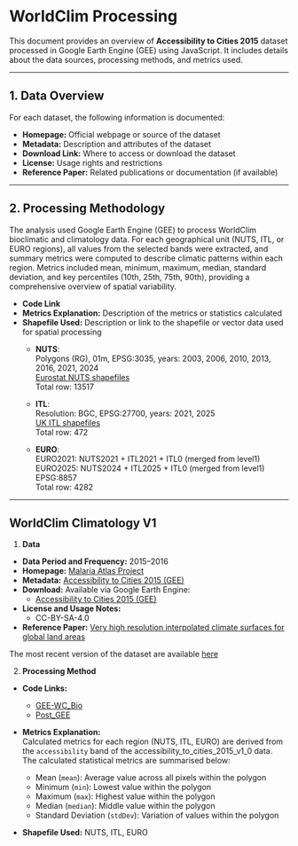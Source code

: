 # WorldClim Processing

This document provides an overview of **Accessibility to Cities 2015** dataset processed in Google Earth Engine (GEE) using JavaScript. It includes details about the data sources, processing methods, and metrics used.

---

## 1. Data Overview

For each dataset, the following information is documented:

- **Homepage:** Official webpage or source of the dataset  
- **Metadata:** Description and attributes of the dataset  
- **Download Link:** Where to access or download the dataset  
- **License:** Usage rights and restrictions  
- **Reference Paper:** Related publications or documentation (if available)  

---

## 2. Processing Methodology

The analysis used Google Earth Engine (GEE) to process WorldClim bioclimatic and climatology data. For each geographical unit (NUTS, ITL, or EURO regions), all values from the selected bands were extracted, and summary metrics were computed to describe climatic patterns within each region. Metrics included mean, minimum, maximum, median, standard deviation, and key percentiles (10th, 25th, 75th, 90th), providing a comprehensive overview of spatial variability.

- **Code Link**  
- **Metrics Explanation:** Description of the metrics or statistics calculated  
- **Shapefile Used:** Description or link to the shapefile or vector data used for spatial processing  
    - **NUTS**:  
Polygons (RG), 01m, EPSG:3035, years: 2003, 2006, 2010, 2013, 2016, 2021, 2024  
[Eurostat NUTS shapefiles](https://ec.europa.eu/eurostat/web/gisco/geodata/statistical-units/territorial-units-statistics)  
Total row: 13517   
    
    - **ITL**:  
Resolution: BGC, EPSG:27700, years: 2021, 2025  
[UK ITL shapefiles](https://www.data.gov.uk/search?q=International+Territorial+)  
Total row: 472   

    - **EURO**:  
EURO2021: NUTS2021 + ITL2021 + ITL0 (merged from level1)  
EURO2025: NUTS2024 + ITL2025 + ITL0 (merged from level1)  
EPSG:8857   
Total row: 4282  

---

## WorldClim Climatology V1

1. **Data**  
- **Data Period and Frequency:** 2015–2016  
- **Homepage:** [Malaria Atlas Project](https://malariaatlas.org/)  
- **Metadata:** [Accessibility to Cities 2015 (GEE)](https://developers.google.com/earth-engine/datasets/catalog/Oxford_MAP_accessibility_to_cities_2015_v1_0#description)  
- **Download:** Available via Google Earth Engine:  
  - [Accessibility to Cities 2015 (GEE)](https://developers.google.com/earth-engine/datasets/catalog/Oxford_MAP_accessibility_to_cities_2015_v1_0#description)  
- **License and Usage Notes:**  
  - CC-BY-SA-4.0
- **Reference Paper:** [Very high resolution interpolated climate surfaces for global land areas](https://rmets.onlinelibrary.wiley.com/doi/10.1002/joc.1276)
  
The most recent version of the dataset are available [here](https://www.worldclim.org/data/monthlywth.html)
  
2. **Processing Method**

- **Code Links:**  
  - [GEE-WC_Bio](https://github.com/OxfordDemSci/Mapineq/blob/208-gee-sub-worldclim/src/data-wrangling/GEE/WorldClim/WC_Bio.js)  
  - [Post_GEE](https://github.com/OxfordDemSci/Mapineq/blob/208-gee-sub-worldclim/src/data-wrangling/GEE/WorldClim/GEE_WC.ipynb)  
- **Metrics Explanation:**  
Calculated metrics for each region (NUTS, ITL, EURO) are derived from the `accessibility` band of the accessibility_to_cities_2015_v1_0 data.  The calculated statistical metrics are summarised below:  
    - Mean (`mean`): Average value across all pixels within the polygon  
    - Minimum (`min`): Lowest value within the polygon  
    - Maximum (`max`): Highest value within the polygon  
    - Median (`median`): Middle value within the polygon  
    - Standard Deviation (`stdDev`): Variation of values within the polygon  

- **Shapefile Used:** NUTS, ITL, EURO  
